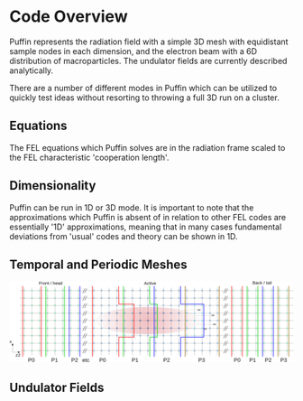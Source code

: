 # Code Overview

Puffin represents the radiation field with a simple 3D mesh with equidistant sample nodes in each dimension, and the electron beam with a 6D distribution of macroparticles. The undulator fields are currently described analytically.

There are a number of different modes in Puffin which can be utilized to quickly test ideas without resorting to throwing a full 3D run on a cluster.

## Equations

The FEL equations which Puffin solves are in the radiation frame scaled to the FEL characteristic 
'cooperation length'.

## Dimensionality

Puffin can be run in 1D or 3D mode. It is important to note that the approximations which Puffin is absent of in relation to other FEL codes are essentially '1D' approximations, meaning that in many cases fundamental deviations from 'usual' codes and theory can be shown in 1D.

## Temporal and Periodic Meshes

![Alt Text](pics/mpi_mesh4.png "Equivalent 2D representation of MPI memory distribution.")

## Undulator Fields


